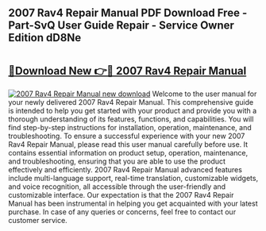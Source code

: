 ## 2007 Rav4 Repair Manual PDF Download Free - Part-SvQ User Guide Repair - Service Owner Edition dD8Ne

# <h2><a href="http://bc36892.oget.top/?id=2007+Rav4+Repair+Manual">🔗Download New 👉🔴 2007 Rav4 Repair Manual</a></h2>

[![2007 Rav4 Repair Manual new download](https://i.imgur.com/5g1atiW.png)](http://bc36892.oget.top/?id=2007+Rav4+Repair+Manual)
Welcome to the user manual for your newly delivered 2007 Rav4 Repair Manual. This comprehensive guide is intended to help you get started with your product and provide you with a thorough understanding of its features, functions, and capabilities. You will find step-by-step instructions for installation, operation, maintenance, and troubleshooting. To ensure a successful experience with your new 2007 Rav4 Repair Manual, please read this user manual carefully before use. It contains essential information on product setup, operation, maintenance, and troubleshooting, ensuring that you are able to use the product effectively and efficiently. 2007 Rav4 Repair Manual advanced features include multi-language support, real-time translation, customizable widgets, and voice recognition, all accessible through the user-friendly and customizable interface. Our expectation is that the 2007 Rav4 Repair Manual has been instrumental in helping you get acquainted with your latest purchase. In case of any queries or concerns, feel free to contact our customer service.
